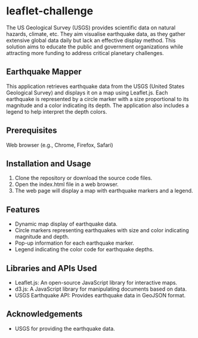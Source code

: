 # leaflet-challenge
The US Geological Survey (USGS) provides scientific data on natural hazards, climate, etc. They aim visualise earthquake data, as they gather extensive global data daily but lack an effective display method. This solution aims to educate the public and government organizations while attracting more funding to address critical planetary challenges.


## **Earthquake Mapper**

This application retrieves earthquake data from the USGS (United States Geological Survey) and displays it on a map using Leaflet.js. Each earthquake is represented by a circle marker with a size proportional to its magnitude and a color indicating its depth. The application also includes a legend to help interpret the depth colors.

## **Prerequisites**

Web browser (e.g., Chrome, Firefox, Safari)

## **Installation and Usage**

1. Clone the repository or download the source code files.
2. Open the index.html file in a web browser.
3. The web page will display a map with earthquake markers and a legend.

## **Features**

- Dynamic map display of earthquake data.
- Circle markers representing earthquakes with size and color indicating magnitude and depth.
- Pop-up information for each earthquake marker.
- Legend indicating the color code for earthquake depths.

## **Libraries and APIs Used**

- Leaflet.js: An open-source JavaScript library for interactive maps.
- d3.js: A JavaScript library for manipulating documents based on data.
- USGS Earthquake API: Provides earthquake data in GeoJSON format.

## **Acknowledgements**

- USGS for providing the earthquake data.
